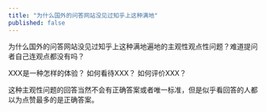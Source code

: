 ```yaml
---
title: "为什么国外的问答网站没见过知乎上这种满地"
published: false
---
```

为什么国外的问答网站没见过知乎上这种满地遍地的主观性观点性问题？难道提问者自己连观点都没有吗？

XXX是一种怎样的体验？
如何看待XXX？
如何评价XXX？

这种主观性问题的回答当然不会有正确答案或者唯一标准，但是似乎看回答的人都以为点赞最多的是正确答案。

